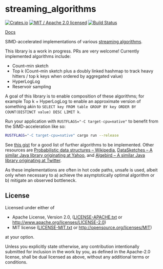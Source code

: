 # streaming_algorithms

[![Crates.io](https://img.shields.io/crates/v/streaming_algorithms.svg?maxAge=86400)](https://crates.io/crates/streaming_algorithms)
[![MIT / Apache 2.0 licensed](https://img.shields.io/crates/l/streaming_algorithms.svg?maxAge=2592000)](#License)
[![Build Status](https://dev.azure.com/alecmocatta/streaming_algorithms/_apis/build/status/tests?branchName=master)](https://dev.azure.com/alecmocatta/streaming_algorithms/_build/latest?branchName=master)

[Docs](https://docs.rs/streaming_algorithms/0.1.1)

SIMD-accelerated implementations of various [streaming algorithms](https://en.wikipedia.org/wiki/Streaming_algorithm).

This library is a work in progress. PRs are very welcome! Currently implemented algorithms include:

 * Count–min sketch
 * Top k (Count–min sketch plus a doubly linked hashmap to track heavy hitters / top k keys when ordered by aggregated value)
 * HyperLogLog
 * Reservoir sampling

A goal of this library is to enable composition of these algorithms; for example Top k + HyperLogLog to enable an approximate version of something akin to `SELECT key FROM table GROUP BY key ORDER BY COUNT(DISTINCT value) DESC LIMIT k`.

Run your application with `RUSTFLAGS="-C target-cpu=native"` to benefit from the SIMD-acceleration like so:

```bash
RUSTFLAGS="-C target-cpu=native" cargo run --release
```

See [this gist](https://gist.github.com/debasishg/8172796) for a good list of further algorithms to be implemented. Other resources are [Probabilistic data structures – Wikipedia](https://en.wikipedia.org/wiki/Category:Probabilistic_data_structures), [DataSketches – A similar Java library originating at Yahoo](https://datasketches.github.io/), and [Algebird  – A similar Java library originating at Twitter](https://github.com/twitter/algebird).

As these implementations are often in hot code paths, unsafe is used, albeit only when necessary to a) achieve the asymptotically optimal algorithm or b) mitigate an observed bottleneck.

## License
Licensed under either of

 * Apache License, Version 2.0, ([LICENSE-APACHE.txt](LICENSE-APACHE.txt) or http://www.apache.org/licenses/LICENSE-2.0)
 * MIT license ([LICENSE-MIT.txt](LICENSE-MIT.txt) or http://opensource.org/licenses/MIT)

at your option.

Unless you explicitly state otherwise, any contribution intentionally submitted for inclusion in the work by you, as defined in the Apache-2.0 license, shall be dual licensed as above, without any additional terms or conditions.
